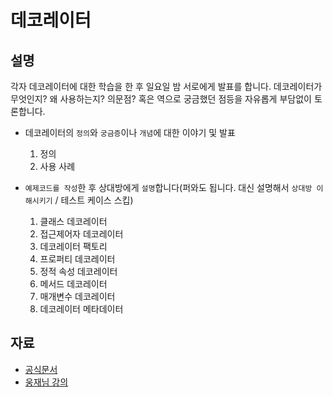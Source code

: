 # 데코레이터

## 설명

각자 데코레이터에 대한 학습을 한 후 일요일 밤 서로에게 발표를 합니다.
데코레이터가 무엇인지? 왜 사용하는지? 의문점? 혹은 역으로 궁금했던 점등을 자유롭게 부담없이 토론합니다.

- 데코레이터의 `정의`와 `궁금증`이나 `개념`에 대한 이야기 및 발표
  1. 정의
  2. 사용 사례

- `예제코드를 작성`한 후 상대방에게 `설명`합니다(퍼와도 됩니다. 대신 설명해서 `상대방 이해시키기` / 테스트 케이스 스킵)
  1. 클래스 데코레이터
  2. 접근제어자 데코레이터
  3. 데코레이터 팩토리
  4. 프로퍼티 데코레이터
  5. 정적 속성 데코레이터
  6. 메서드 데코레이터
  7. 매개변수 데코레이터
  8. 데코레이터 메타데이터

## 자료

* [공식문서](https://typescript-kr.github.io/pages/Decorators)
* [웅재님 강의](https://youtu.be/clsMXU1tm-g)
